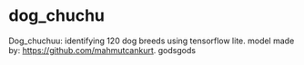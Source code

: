# dog_chuchu

Dog_chuchuu: identifying 120 dog breeds using tensorflow lite.
model made by: https://github.com/mahmutcankurt. godsgods
